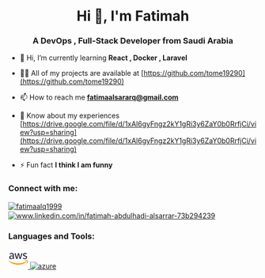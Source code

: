 <h1 align="center">Hi 👋, I'm Fatimah</h1>
<h3 align="center">A DevOps , Full-Stack Developer from Saudi Arabia</h3>

- 🌱 Hi, I’m currently learning **React , Docker , Laravel**

- 👨‍💻 All of my projects are available at [https://github.com/tome19290](https://github.com/tome19290)

- 📫 How to reach me **fatimaalsararq@gmail.com**

- 📄 Know about my experiences [https://drive.google.com/file/d/1xAl6gyFngz2kY1gRi3y6ZaY0b0RrfjCi/view?usp=sharing](https://drive.google.com/file/d/1xAl6gyFngz2kY1gRi3y6ZaY0b0RrfjCi/view?usp=sharing)

- ⚡ Fun fact **I think I am funny**

<h3 align="left">Connect with me:</h3>
<p align="left">
<a href="https://twitter.com/fatimaalq1999" target="blank"><img align="center" src="https://raw.githubusercontent.com/rahuldkjain/github-profile-readme-generator/master/src/images/icons/Social/twitter.svg" alt="fatimaalq1999" height="30" width="40" /></a>
<a href="https://linkedin.com/in/www.linkedin.com/in/fatimah-abdulhadi-alsarrar-73b294239" target="blank"><img align="center" src="https://raw.githubusercontent.com/rahuldkjain/github-profile-readme-generator/master/src/images/icons/Social/linked-in-alt.svg" alt="www.linkedin.com/in/fatimah-abdulhadi-alsarrar-73b294239" height="30" width="40" /></a>
</p>

<h3 align="left">Languages and Tools:</h3>
<p align="left"> <a href="https://aws.amazon.com" target="_blank" rel="noreferrer"> <img src="https://raw.githubusercontent.com/devicons/devicon/master/icons/amazonwebservices/amazonwebservices-original-wordmark.svg" alt="aws" width="40" height="40"/> </a> <a href="https://azure.microsoft.com/en-in/" target="_blank" rel="noreferrer"> <img src="https://www.vectorlogo.zone/logos/microsoft_azure/microsoft_azure-icon.svg" alt="azure" width="40" h

